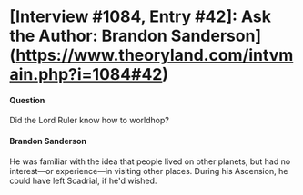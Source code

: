 # [Interview #1084, Entry #42]: Ask the Author: Brandon Sanderson](https://www.theoryland.com/intvmain.php?i=1084#42)

#### Question

Did the Lord Ruler know how to worldhop?

#### Brandon Sanderson

He was familiar with the idea that people lived on other planets, but had no interest—or experience—in visiting other places. During his Ascension, he could have left Scadrial, if he'd wished.

